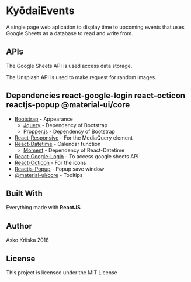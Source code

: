 # KyōdaiEvents

A single page web aplication to display time to upcoming events that uses Google Sheets as a database to read and write from.

## APIs

The Google Sheets API is used access data storage.

The Unsplash API is used to make request for random images.

## Dependencies react-google-login react-octicon reactjs-popup @material-ui/core

- [Bootstrap](https://www.npmjs.com/package/bootstrap/) - Appearance
  - [Jquery](https://www.npmjs.com/package/jquery) - Dependency of Bootstrap
  - [Propper.js](https://www.npmjs.com/package/propper.js) - Dependency of Bootstrap
- [React-Responsive](https://www.npmjs.com/package/react-responsive) - For the MediaQuery element
- [React-Datetime](https://www.npmjs.com/package/react-datetime) - Calendar function
  - [Moment](https://www.npmjs.com/package/momeny) - Dependency of React-Datetime
- [React-Google-Login](https://www.npmjs.com/package/react-google-login) - To access google sheets API
- [React-Octicon](https://www.npmjs.com/package/react-octicon) - For the icons
- [Reactjs-Popup](https://www.npmjs.com/package/reactjs-popup) - Popup save window
- [@material-ui/core](https://www.npmjs.com/package/@material-ui/core) - Tooltips

## Built With

Everything made with **ReactJS**

## Author

Asko Kriiska 2018

## License

This project is licensed under the MIT License
